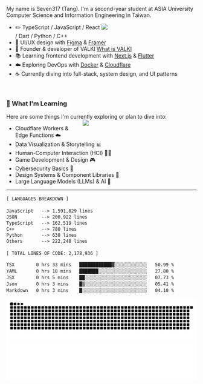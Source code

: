 My name is Seven317 (Tang). I'm a second-year student at ASIA University Computer Science and Information Engineering in Taiwan.

<picture>
    <source media="(prefers-color-scheme: dark)" srcset="https://awesome-github-stats.azurewebsites.net/user-stats/seven-317?cardType=level&theme=react&preferLogin=false">
    <img align="right" width="50%" src="https://awesome-github-stats.azurewebsites.net/user-stats/seven-317?cardType=level&theme=react&preferLogin=false">
    
</picture>

-   :pencil2: TypeScript / JavaScript / React / Dart / Python / C++
-   :art: UI/UX design with [Figma](https://www.figma.com/) & [Framer](https://www.framer.com/)  
-   :rocket: Founder & developer of VALKI  [What is VALKI](https://github.com/Deebug-VALKI/VALKI)
-   :books: Learning frontend development with [Next.js](https://nextjs.org/) & [Flutter](https://flutter.dev/)  
-   :cloud: Exploring DevOps with [Docker](https://www.docker.com/) & [Cloudflare](https://www.cloudflare.com/)  
-   :coffee: Currently diving into full-stack, system design, and UI patterns

</br>

### 🌱 What I'm Learning
Here are some things I'm currently exploring or plan to dive into:
<picture>
<img align="right" width="60%" src="https://v0-git-hub-streak-score-card-phi.vercel.app/api/card-with-avatar?username=seven-317&theme=%7B%22backgroundColor%22%3A%22%230f172a%22%2C%22textColor%22%3A%22%23e2e8f0%22%2C%22accentColor%22%3A%22%230ea5e9%22%2C%22borderColor%22%3A%22%231e293b%22%2C%22waterColor%22%3A%22%230ea5e9%22%2C%22streakColor%22%3A%22%2306b6d4%22%7D">
</picture>
- Cloudflare Workers & Edge Functions ☁️  
- Data Visualization & Storytelling 📊  
- Human-Computer Interaction (HCI) 🧑‍💻  
- Game Development & Design 🎮  
- Cybersecurity Basics 🔐  
- Design Systems & Component Libraries 🎨  
- Large Language Models (LLMs) & AI 🤖
---

 <!-- LANGUAGES BREAKDOWN START -->
```
[ LANGUAGES BREAKDOWN ]

JavaScript   --> 1,591,829 lines
JSON         --> 200,922 lines
TypeScript   --> 162,519 lines
C++          --> 780 lines
Python       --> 638 lines
Others       --> 222,248 lines

[ TOTAL LINES OF CODE: 2,178,936 ]
```
 <!-- LANGUAGES BREAKDOWN END -->
<!--START_SECTION:waka-->

```txt
TSX        0 hrs 33 mins   ████████████▓░░░░░░░░░░░░   50.99 %
YAML       0 hrs 18 mins   ███████░░░░░░░░░░░░░░░░░░   27.80 %
JSX        0 hrs 5 mins    ██░░░░░░░░░░░░░░░░░░░░░░░   07.73 %
Json       0 hrs 3 mins    █▒░░░░░░░░░░░░░░░░░░░░░░░   05.41 %
Markdown   0 hrs 3 mins    █░░░░░░░░░░░░░░░░░░░░░░░░   04.10 %
```

<!--END_SECTION:waka-->
<div align="center">
  <picture>
    <source media="(prefers-color-scheme: dark)" srcset="https://raw.githubusercontent.com/seven-317/seven-317/gh-pages/github-snake-dark.svg" />
    <source media="(prefers-color-scheme: light)" srcset="https://raw.githubusercontent.com/seven-317/seven-317/gh-pages/github-snake.svg" />
    <img alt="github-snake" width="100%" src="https://raw.githubusercontent.com/seven-317/seven-317/gh-pages/github-snake.svg" />
  </picture>
</div>
<picture>
    <img width="100%" src="wave.svg">
</picture>
